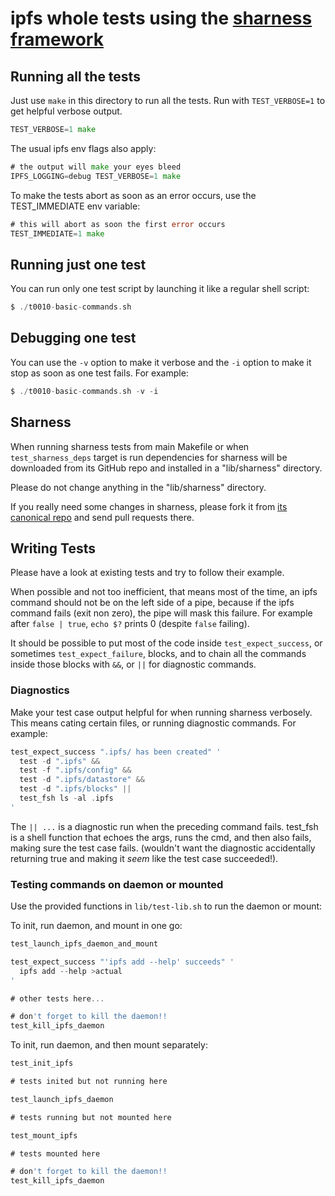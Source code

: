 # ipfs whole tests using the [sharness framework](https://github.com/pl-strflt/sharness/tree/feat/junit)

## Running all the tests

Just use `make` in this directory to run all the tests.
Run with `TEST_VERBOSE=1` to get helpful verbose output.

```go
TEST_VERBOSE=1 make
```

The usual ipfs env flags also apply:

```go
# the output will make your eyes bleed
IPFS_LOGGING=debug TEST_VERBOSE=1 make
```

To make the tests abort as soon as an error occurs, use the TEST_IMMEDIATE env variable:

```go
# this will abort as soon the first error occurs
TEST_IMMEDIATE=1 make
```

## Running just one test

You can run only one test script by launching it like a regular shell
script:

```go
$ ./t0010-basic-commands.sh
```

## Debugging one test

You can use the `-v` option to make it verbose and the `-i` option to
make it stop as soon as one test fails.
For example:

```go
$ ./t0010-basic-commands.sh -v -i
```

## Sharness

When running sharness tests from main Makefile or when `test_sharness_deps`
target is run dependencies for sharness
will be downloaded from its GitHub repo and installed in a "lib/sharness"
directory.

Please do not change anything in the "lib/sharness" directory.

If you really need some changes in sharness, please fork it from
[its canonical repo](https://github.com/mlafeldt/sharness/) and
send pull requests there.

## Writing Tests

Please have a look at existing tests and try to follow their example.

When possible and not too inefficient, that means most of the time,
an ipfs command should not be on the left side of a pipe, because if
the ipfs command fails (exit non zero), the pipe will mask this failure.
For example after `false | true`, `echo $?` prints 0 (despite `false`
failing).

It should be possible to put most of the code inside `test_expect_success`,
or sometimes `test_expect_failure`, blocks, and to chain all the commands
inside those blocks with `&&`, or `||` for diagnostic commands.

### Diagnostics

Make your test case output helpful for when running sharness verbosely.
This means cating certain files, or running diagnostic commands.
For example:

```go
test_expect_success ".ipfs/ has been created" '
  test -d ".ipfs" &&
  test -f ".ipfs/config" &&
  test -d ".ipfs/datastore" &&
  test -d ".ipfs/blocks" ||
  test_fsh ls -al .ipfs
'
```

The `|| ...` is a diagnostic run when the preceding command fails.
test_fsh is a shell function that echoes the args, runs the cmd,
and then also fails, making sure the test case fails. (wouldn't want
the diagnostic accidentally returning true and making it _seem_ like
the test case succeeded!).


### Testing commands on daemon or mounted

Use the provided functions in `lib/test-lib.sh` to run the daemon or mount:

To init, run daemon, and mount in one go:

```go
test_launch_ipfs_daemon_and_mount

test_expect_success "'ipfs add --help' succeeds" '
  ipfs add --help >actual
'

# other tests here...

# don't forget to kill the daemon!!
test_kill_ipfs_daemon
```

To init, run daemon, and then mount separately:

```go
test_init_ipfs

# tests inited but not running here

test_launch_ipfs_daemon

# tests running but not mounted here

test_mount_ipfs

# tests mounted here

# don't forget to kill the daemon!!
test_kill_ipfs_daemon
```
